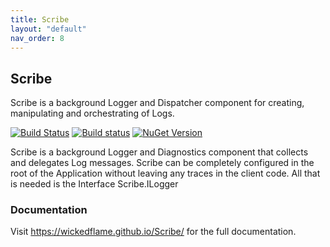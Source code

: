 ```yaml
---
title: Scribe
layout: "default"
nav_order: 8
---
```

## Scribe
Scribe is a background Logger and Dispatcher component for creating, manipulating and orchestrating of Logs.  
  
[![Build Status](https://travis-ci.org/WickedFlame/Scribe.svg?branch=master)](https://travis-ci.org/WickedFlame/Scribe)
[![Build status](https://ci.appveyor.com/api/projects/status/bxv7l0mb06wpej04/branch/master?svg=true)](https://ci.appveyor.com/project/chriswalpen/scribe/branch/master)
[![NuGet Version](https://img.shields.io/nuget/v/scribe.svg?style=flat)](https://www.nuget.org/packages/scribe/)
  
Scribe is a background Logger and Diagnostics component that collects and delegates Log messages. Scribe can be completely configured in the root of the Application without leaving any traces in the client code. All that is needed is the Interface Scribe.ILogger  
  
### Documentation
Visit https://wickedflame.github.io/Scribe/ for the full documentation.